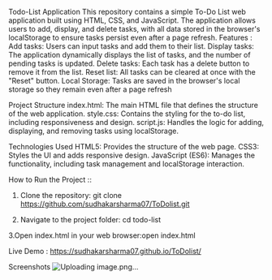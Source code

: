 Todo-List Application
This repository contains a simple To-Do List web application built using HTML, CSS, and JavaScript. The application allows users to add, display, and delete tasks, with all data stored in the browser's localStorage to ensure tasks persist even after a page refresh.
Features  :
Add tasks: Users can input tasks and add them to their list.
Display tasks: The application dynamically displays the list of tasks, and the number of pending tasks is updated.
Delete tasks: Each task has a delete button to remove it from the list.
Reset list: All tasks can be cleared at once with the "Reset" button.
Local Storage: Tasks are saved in the browser's local storage so they remain even after a page refresh




Project Structure
index.html: The main HTML file that defines the structure of the web application.
style.css: Contains the styling for the to-do list, including responsiveness and design.
script.js: Handles the logic for adding, displaying, and removing tasks using localStorage.




Technologies Used
HTML5: Provides the structure of the web page.
CSS3: Styles the UI and adds responsive design.
JavaScript (ES6): Manages the functionality, including task management and localStorage interaction.



How to Run the Project ::
1. Clone the repository:  git clone https://github.com/sudhakarsharma07/ToDolist.git

2. Navigate to the project folder:  cd todo-list

3.Open index.html in your web browser:open index.html


Live Demo  : https://sudhakarsharma07.github.io/ToDolist/


Screenshots     ![Uploading image.png…]()









